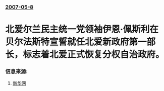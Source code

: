 ### [2007-05-8](/news/2007/05/8/index.md)

##### 
# 北爱尔兰民主统一党领袖伊恩·佩斯利在贝尔法斯特宣誓就任北爱新政府第一部长，标志着北爱正式恢复分权自治政府。




### 信息来源:

1. [新华网](http://news.xinhuanet.com/world/2007-05/09/content_6077124.htm)
